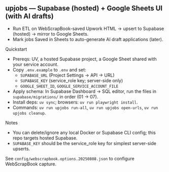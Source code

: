## upjobs — Supabase (hosted) + Google Sheets UI (with AI drafts)

- Run ETL on WebScrapBook-saved Upwork HTML → upsert to Supabase (hosted) → mirror to Google Sheets.
- Mark jobs Saved in Sheets to auto-generate AI draft applications (later).

Quickstart
- Prereqs: UV, a hosted Supabase project, a Google Sheet shared with your service account.
- Copy `.env.example` to `.env` and set:
  - `SUPABASE_URL` (Project Settings → API → URL)
  - `SUPABASE_KEY` (service_role key; server-side only)
  - `GOOGLE_SHEET_ID`, `GOOGLE_SERVICE_ACCOUNT_FILE`
- Apply schema: In Supabase Dashboard → SQL editor, run the files in `supabase/migrations/` in order (01 → 07).
- Install deps: `uv sync`; browsers: `uv run playwright install`.
- Commands: `uv run upjobs run-all`, `uv run upjobs open-urls`, `uv run upjobs cleanup`.

Notes
- You can delete/ignore any local Docker or Supabase CLI config; this repo targets hosted Supabase.
- `SUPABASE_KEY` should be the service_role key for simplest server-side upserts.

See `config/webscrapbook.options.20250808.json` to configure WebScrapBook capture.

